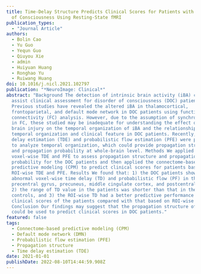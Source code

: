 ```yaml
---
title: Time-Delay Structure Predicts Clinical Scores for Patients with Disorders
  of Consciousness Using Resting-State fMRI
publication_types:
  - "Journal Article"
authors:
  - Bolin Cao
  - Yu Guo
  - Yequn Guo
  - Qiuyou Xie
  - admin
  - Huiyuan Huang
  - Ronghao Yu
  - Ruiwang Huang
doi: 10.1016/j.nicl.2021.102797
publication: "*NeuroImage: Clinical*"
abstract: "Background The detection of intrinsic brain activity (iBA) could
  assist clinical assessment for disorder of consciousness (DOC) patients.
  Previous studies have revealed the altered iBA in thalamocortical,
  frontoparietal, and default mode network in DOC patients using functional
  connectivity (FC) analysis. However, due to the assumption of synchronized iBA
  in FC, these studied may be inadequate for understanding the effect of severe
  brain injury on the temporal organization of iBA and the relationship between
  temporal organization and clinical feature in DOC patients. Recently, the time
  delay estimation (TDE) and probabilistic flow estimation (PFE) were proposed
  to analyze temporal organization, which could provide propagation structure
  and propagation probability at whole-brain level. Methods We applied
  voxel-wise TDE and PFE to assess propagation structure and propagation
  probability for the DOC patients and then applied the connectome-based
  predictive modeling (CPM) to predict clinical scores for patients based on the
  ROI-wise TDE and PFE. Results We found that: 1) the DOC patients showed
  abnormal voxel-wise time delay (TD) and probabilistic flow (PF) in the
  precentral gyrus, precuneus, middle cingulate cortex, and postcentral gyrus,
  2) the range of TD value in the patients was shorter than that in the
  controls, and 3) the ROI-wise TD had a better predictive performance for
  clinical scores of the patients compared with that based on ROI-wise PF.
  Conclusion Our findings may suggest that the propagation structure of iBA
  could be used to predict clinical scores in DOC patients."
featured: false
tags:
  - Connectome-based predictive modeling (CPM)
  - Default mode network (DMN)
  - Probabilistic flow estimation (PFE)
  - Propagation structure
  - Time delay estimation (TDE)
date: 2021-01-01
publishDate: 2022-08-10T14:44:59.908Z
---
```


